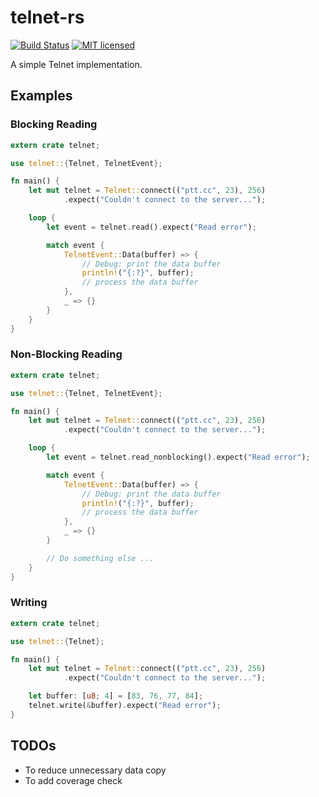# telnet-rs

[![Build Status](https://travis-ci.org/SLMT/telnet-rs.svg?branch=master)](https://travis-ci.org/SLMT/telnet-rs)
[![MIT licensed](https://img.shields.io/badge/license-MIT-blue.svg)](./LICENSE)

A simple Telnet implementation.

## Examples

### Blocking Reading

```rust
extern crate telnet;

use telnet::{Telnet, TelnetEvent};

fn main() {
    let mut telnet = Telnet::connect(("ptt.cc", 23), 256)
            .expect("Couldn't connect to the server...");

    loop {
        let event = telnet.read().expect("Read error");

        match event {
            TelnetEvent::Data(buffer) => {
                // Debug: print the data buffer
                println!("{:?}", buffer);
                // process the data buffer
            },
            _ => {}
        }
    }
}
```

### Non-Blocking Reading

```rust
extern crate telnet;

use telnet::{Telnet, TelnetEvent};

fn main() {
    let mut telnet = Telnet::connect(("ptt.cc", 23), 256)
            .expect("Couldn't connect to the server...");

    loop {
        let event = telnet.read_nonblocking().expect("Read error");

        match event {
            TelnetEvent::Data(buffer) => {
                // Debug: print the data buffer
                println!("{:?}", buffer);
                // process the data buffer
            },
            _ => {}
        }

        // Do something else ...
    }
}
```

### Writing

```rust
extern crate telnet;

use telnet::{Telnet};

fn main() {
    let mut telnet = Telnet::connect(("ptt.cc", 23), 256)
            .expect("Couldn't connect to the server...");

    let buffer: [u8; 4] = [83, 76, 77, 84];
    telnet.write(&buffer).expect("Read error");
}
```

## TODOs

- To reduce unnecessary data copy
- To add coverage check
